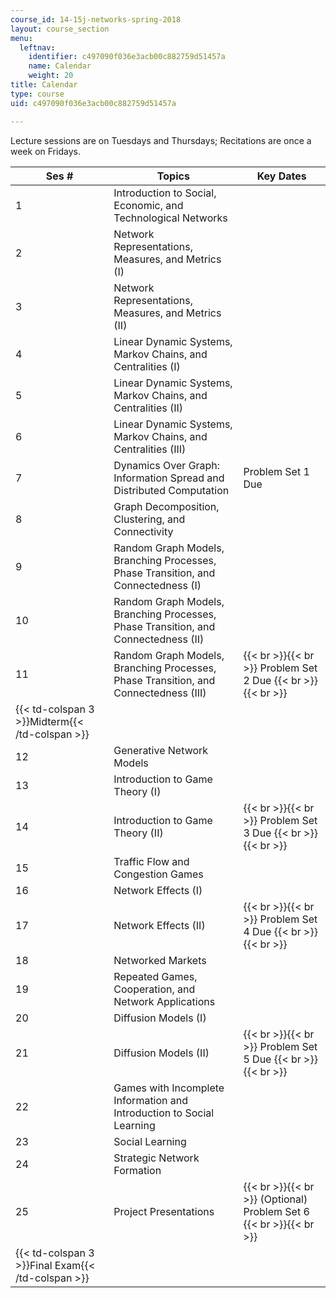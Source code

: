 ```yaml
---
course_id: 14-15j-networks-spring-2018
layout: course_section
menu:
  leftnav:
    identifier: c497090f036e3acb00c882759d51457a
    name: Calendar
    weight: 20
title: Calendar
type: course
uid: c497090f036e3acb00c882759d51457a

---
```


Lecture sessions are on Tuesdays and Thursdays; Recitations are once a week on Fridays.

| Ses # | Topics | Key Dates |
| --- | --- | --- |
| 1 | Introduction to Social, Economic, and Technological Networks | &nbsp; |
| 2 | Network Representations, Measures, and Metrics (I) | &nbsp; |
| 3 | Network Representations, Measures, and Metrics (II) | &nbsp; |
| 4 | Linear Dynamic Systems, Markov Chains, and Centralities (I) | &nbsp; |
| 5 | Linear Dynamic Systems, Markov Chains, and Centralities (II) | &nbsp; |
| 6 | Linear Dynamic Systems, Markov Chains, and Centralities (III) | &nbsp; |
| 7 | Dynamics Over Graph: Information Spread and Distributed Computation | Problem Set 1 Due |
| 8 | Graph Decomposition, Clustering, and Connectivity | &nbsp; |
| 9 | Random Graph Models, Branching Processes, Phase Transition, and Connectedness (I) | &nbsp; |
| 10 | Random Graph Models, Branching Processes, Phase Transition, and Connectedness (II) | &nbsp; |
| 11 | Random Graph Models, Branching Processes, Phase Transition, and Connectedness (III) |  {{< br >}}{{< br >}} Problem Set 2 Due {{< br >}}{{< br >}}  |
| {{< td-colspan 3 >}}Midterm{{< /td-colspan >}} |||
| 12 | Generative Network Models | &nbsp; |
| 13 | Introduction to Game Theory (I) | &nbsp; |
| 14 | Introduction to Game Theory (II) |  {{< br >}}{{< br >}} Problem Set 3 Due {{< br >}}{{< br >}}  |
| 15 | Traffic Flow and Congestion Games | &nbsp; |
| 16 | Network Effects (I) | &nbsp; |
| 17 | Network Effects (II) |  {{< br >}}{{< br >}} Problem Set 4 Due {{< br >}}{{< br >}}  |
| 18 | Networked Markets | &nbsp; |
| 19 | Repeated Games, Cooperation, and Network Applications | &nbsp; |
| 20 | Diffusion Models (I) | &nbsp; |
| 21 | Diffusion Models (II) |  {{< br >}}{{< br >}} Problem Set 5 Due {{< br >}}{{< br >}}  |
| 22 | Games with Incomplete Information and Introduction to Social Learning | &nbsp; |
| 23 | Social Learning | &nbsp; |
| 24 | Strategic Network Formation | &nbsp; |
| 25 | Project Presentations |  {{< br >}}{{< br >}} (Optional) Problem Set 6 {{< br >}}{{< br >}}  |
| {{< td-colspan 3 >}}Final Exam{{< /td-colspan >}} ||